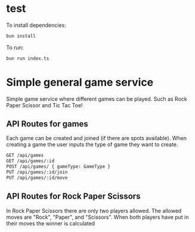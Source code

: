 # test

To install dependencies:

```bash
bun install
```

To run:

```bash
bun run index.ts
```

# Simple general game service

Simple game service where different games can be played. Such as Rock Paper Scissor and Tic Tac Toe!

## API Routes for games

Each game can be created and joined (if there are spots available). When creating a game the user inputs the type of game they want to create.

```bash
GET /api/games
GET /api/games/:id
POST /api/games/ { gameType: GameType }
PUT /api/games/:id/join
PUT /api/games/:id/move
```

## API Routes for Rock Paper Scissors

In Rock Paper Scissors there are only two players allowed. The allowed moves are "Rock", "Paper", and "Scissors".
When both players have put in their moves the winner is calculated
